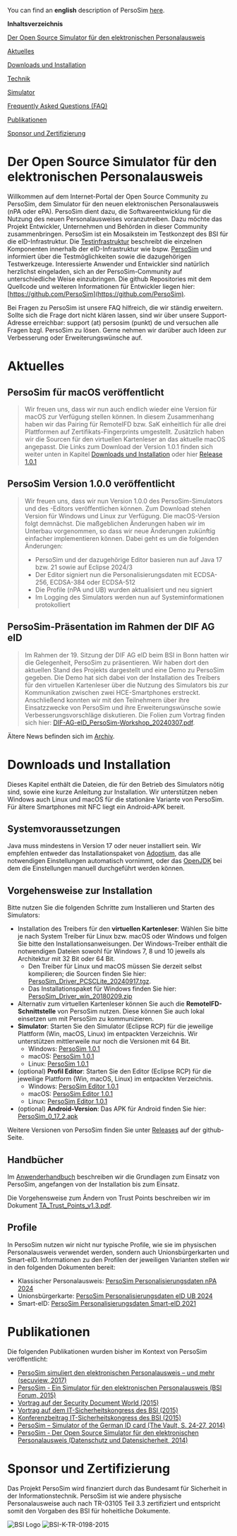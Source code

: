 You can find an **english** description of PersoSim [here](https://persosim.github.io/readme_eng.html).

**Inhaltsverzeichnis**

[Der Open Source Simulator für den elektronischen Personalausweis](https://persosim.github.io#der-open-source-simulator-f%C3%BCr-den-elektronischen-personalausweis)

[Aktuelles](https://persosim.github.io#aktuelles)

[Downloads und Installation](https://persosim.github.io#downloads-und-installation)

[Technik](https://persosim.github.io/technology.html)

[Simulator](https://persosim.github.io/simulator.html)

[Frequently Asked Questions (FAQ)](https://persosim.github.io/faq.html)

[Publikationen](https://persosim.github.io#publikationen)

[Sponsor und Zertifizierung](https://persosim.github.io#sponsor-und-zertifizierung)


# Der Open Source Simulator für den elektronischen Personalausweis
Willkommen auf dem Internet-Portal der Open Source Community zu PersoSim, dem Simulator für den neuen elektronischen Personalausweis (nPA oder ePA). PersoSim dient dazu, die Softwareentwicklung für die Nutzung des neuen Personalausweises voranzutreiben. Dazu möchte das Projekt Entwickler, Unternehmen und Behörden in dieser Community zusammenbringen. PersoSim ist ein Mosaikstein im Testkonzept des BSI für die eID-Infrastruktur. Die [Testinfrastruktur](https://www.bsi.bund.de/DE/Themen/Oeffentliche-Verwaltung/Elektronische-Identitaeten/Online-Ausweisfunktion/Testinfrastruktur/eID-Anwendung/eID-Anwendung_node.html) beschreibt die einzelnen Komponenten innerhalb der eID-Infrastruktur wie bspw. [PersoSim](https://www.bsi.bund.de/DE/Themen/Oeffentliche-Verwaltung/Elektronische-Identitaeten/Online-Ausweisfunktion/Testinfrastruktur/PersoSim/PersoSim_node.html) und informiert über die Testmöglichkeiten sowie die dazugehörigen Testwerkzeuge. Interessierte Anwender und Entwickler sind natürlich herzlichst eingeladen, sich an der PersoSim-Community auf unterschiedliche Weise einzubringen. Die github Repositories mit dem Quellcode und weiteren Informationen für Entwickler liegen hier: [https://github.com/PersoSim](https://github.com/PersoSim).

Bei Fragen zu PersoSim ist unsere FAQ hilfreich, die wir ständig erweitern. Sollte sich die Frage dort nicht klären lassen, sind wir über unsere Support-Adresse erreichbar: support (at) persosim (punkt) de und versuchen alle Fragen bzgl. PersoSim zu lösen. Gerne nehmen wir darüber auch Ideen zur Verbesserung oder Erweiterungswünsche auf. 

# Aktuelles

## PersoSim für macOS veröffentlicht
> Wir freuen uns, dass wir nun auch endlich wieder eine Version für macOS zur Verfügung stellen können. In diesem Zusammenhang haben wir das Pairing für RemoteIFD bzw. SaK einheitlich für alle drei Plattformen auf Zertifikats-Fingerprints umgestellt. Zusätzlich haben wir die Sourcen für den virtuellen Kartenleser an das aktuelle macOS angepasst. Die Links zum Download der Version 1.0.1 finden sich weiter unten in Kapitel [Downloads und Installation](https://persosim.github.io#downloads-und-installation) oder hier [Release 1.0.1](https://github.com/PersoSim/PersoSim/releases/tag/1.0.1)

## PersoSim Version 1.0.0 veröffentlicht
> Wir freuen uns, dass wir nun Version 1.0.0 des PersoSim-Simulators und des -Editors veröffentlichen können. Zum Download stehen Version für Windows und Linux zur Verfügung. Die macOS-Version folgt demnächst. Die maßgeblichen Änderungen haben wir im Unterbau vorgenommen, so dass wir neue Änderungen zukünftig einfacher implementieren können. Dabei geht es um die folgenden Änderungen:
> * PersoSim und der dazugehörige Editor basieren nun auf Java 17 bzw. 21 sowie auf Eclipse 2024/3
> * Der Editor signiert nun die Personalisierungsdaten mit ECDSA-256, ECDSA-384 oder ECDSA-512
> * Die Profile (nPA und UB) wurden aktualisiert und neu signiert
> * Im Logging des Simulators werden nun auf Systeminformationen protokolliert  

## PersoSim-Präsentation im Rahmen der DIF AG eID
> Im Rahmen der 19. Sitzung der DIF AG eID beim BSI in Bonn hatten wir die Gelegenheit, PersoSim zu präsentieren. Wir haben dort den aktuellen Stand des Projekts dargestellt und eine Demo zu PersoSim gegeben. Die Demo hat sich dabei von der Installation des Treibers für den virtuellen Kartenleser über die Nutzung des Simulators bis zur Kommunikation zwischen zwei HCE-Smartphones erstreckt. Anschließend konnten wir mit den Teilnehmern über ihre Einsatzzwecke von PersoSim und ihre Erweiterungswünsche sowie Verbesserungsvorschläge diskutieren. Die Folien zum Vortrag finden sich hier: [DIF-AG-eID_PersoSim-Workshop_20240307.pdf](https://persosim.github.io/docs/DIF-AG-eID_PersoSim-Workshop_20240307.pdf).

Ältere News befinden sich im [Archiv](https://persosim.github.io/news_archive.html).

# Downloads und Installation
Dieses Kapitel enthält die Dateien, die für den Betrieb des Simulators nötig sind, sowie eine kurze Anleitung zur Installation. Wir unterstützen neben Windows auch Linux und macOS für die stationäre Variante von PersoSim. Für ältere Smartphones mit NFC liegt ein Android-APK bereit.

## Systemvoraussetzungen
Java muss mindestens in Version 17 oder neuer installiert sein. Wir empfehlen entweder das Installationspaket von [Adoptium](https://adoptium.net/de/), das alle notwendigen Einstellungen automatisch vornimmt, oder das [OpenJDK](https://jdk.java.net/) bei dem die Einstellungen manuell durchgeführt werden können.

## Vorgehensweise zur Installation
Bitte nutzen Sie die folgenden Schritte zum Installieren und Starten des Simulators:
* Installation des Treibers für den **virtuellen Kartenleser**: Wählen Sie bitte je nach System Treiber für Linux bzw. macOS oder Windows und folgen Sie bitte den Installationsanweisungen. Der Windows-Treiber enthält die notwendigen Dateien sowohl für Windows 7, 8 und 10 jeweils als Architektur mit 32 Bit oder 64 Bit.
  * Den Treiber für Linux und macOS müssen Sie derzeit selbst kompilieren; die Sourcen finden Sie hier: [PersoSim_Driver_PCSCLite_20240917.tgz](https://persosim.github.io/software/PersoSim_Driver_PCSCLite_20240917.tgz).
  * Das Installationspaket für Windows finden Sie hier: [PersoSim_Driver_win_20180209.zip](https://persosim.github.io/software/PersoSim_Driver_win_20180209.zip)
* Alternativ zum virtuellen Kartenleser können Sie auch die **RemoteIFD-Schnittstelle** von PersoSim nutzen. Diese können Sie auch lokal einsetzen um mit PersoSim zu kommunizieren.
* **Simulator**: Starten Sie den Simulator (Eclipse RCP) für die jeweilige Plattform (Win, macOS, Linux) im entpackten Verzeichnis. Wir unterstützen mittlerweile nur noch die Versionen mit 64 Bit.
  * Windows: [PersoSim 1.0.1](https://github.com/PersoSim/PersoSim/releases/download/1.0.1/de.persosim.rcp.product-1.0.1-20240912-win32.win32.x86_64.zip)
  * macOS: [PersoSim 1.0.1](https://github.com/PersoSim/PersoSim/releases/download/1.0.1/de.persosim.rcp.product-1.0.1-20240912-macosx.cocoa.aarch64.tar.gz)
  * Linux: [PersoSim 1.0.1](https://github.com/PersoSim/PersoSim/releases/download/1.0.1/de.persosim.rcp.product-1.0.1-20240912-linux.gtk.x86_64.tar.gz)     
* (optional) **Profil Editor**: Starten Sie den Editor (Eclipse RCP) für die jeweilige Plattform (Win, macOS, Linux) im entpackten Verzeichnis.
  * Windows: [PersoSim Editor 1.0.1](https://github.com/PersoSim/PersoSim/releases/download/1.0.1/de.persosim.editor.rcp.product-1.0.1-20240912-win32.win32.x86_64.zip) 
  * macOS: [PersoSim Editor 1.0.1](https://github.com/PersoSim/PersoSim/releases/download/1.0.1/de.persosim.editor.rcp.product-1.0.1-20240917-macosx.cocoa.aarch64.tar.gz)
  * Linux: [PersoSim Editor 1.0.1](https://github.com/PersoSim/PersoSim/releases/download/1.0.1/de.persosim.editor.rcp.product-1.0.1-20240912-linux.gtk.x86_64.tar.gz)
* (optional) **Android-Version**: Das APK für Android finden Sie hier: [PersoSim_0_17_2.apk](https://persosim.github.io/software/PersoSim_0_17_2.apk)

Weitere Versionen von PersoSim finden Sie unter [Releases](https://github.com/PersoSim/PersoSim/releases) auf der github-Seite.


## Handbücher
Im [Anwenderhandbuch](https://persosim.github.io/manuals/Anwenderdokumentation_v1.4.pdf) beschreiben wir die Grundlagen zum Einsatz von PersoSim, angefangen von der Installation bis zum Einsatz.

Die Vorgehensweise zum Ändern von Trust Points beschreiben wir im Dokument [TA_Trust_Points_v1.3.pdf](https://persosim.github.io/manuals/TA_Trust_Points_v1.3.pdf).

## Profile
In PersoSim nutzen wir nicht nur typische Profile, wie sie im physischen Personalausweis verwendet werden, sondern auch Unionsbürgerkarten und Smart-eID. Informationen zu den Profilen der jeweiligen Varianten stellen wir in den folgenden Dokumenten bereit:
* Klassischer Personalausweis: [PersoSim Personalisierungsdaten nPA 2024](https://persosim.github.io/manuals/nPA-PersoSim_Personalisierungsdaten_V3-2024.pdf)
* Unionsbürgerkarte: [PersoSim Personalisierungsdaten eID UB 2024](https://persosim.github.io/manuals/eID-UB-PersoSim_Personalisierungsdaten_V2-2024.pdf)
* Smart-eID: [PersoSim Personalisierungsdaten Smart-eID 2021](https://persosim.github.io/manuals/Smart-eID-PersoSim_Personalisierungsdaten-2021.pdf)


# Publikationen
Die folgenden Publikationen wurden bisher im Kontext von PersoSim veröffentlicht:
* [PersoSim simuliert den elektronischen Personalausweis – und mehr (secuview, 2017)](https://persosim.github.io/docs/sec_PersoSim_secuview_2_2017_offprint_DE.pdf)
* [PersoSim - Ein Simulator für den elektronischen Personalausweis (BSI Forum, 2015)](https://persosim.github.io/docs/BSI-Forum_2015-PersoSim_Artikel.pdf)
* [Vortrag auf der Security Document World (2015)](https://persosim.github.io/docs/SDW_2015_PersoSim_Folien.pdf)
* [Vortrag auf dem IT-Sicherheitskongress des BSI (2015)](https://persosim.github.io/docs/Sicherheitskongress_2015_PersoSim_Folien.pdf)
* [Konferenzbeitrag IT-Sicherheitskongress des BSI (2015)](https://persosim.github.io/docs/Sicherheitskongress_2015_PersoSim_Artikel.pdf)
* [PersoSim – Simulator of the German ID card (The Vault, S. 24-27, 2014)](https://persosim.github.io/docs/The_Vault_14_2014.pdf)
* [PersoSim - Der Open Source Simulator für den elektronischen Personalausweis (Datenschutz und Datensicherheit, 2014)](https://persosim.github.io/docs/DuD_2014_PersoSim_Artikel.pdf)

# Sponsor und Zertifizierung
Das Projekt PersoSim wird finanziert durch das Bundesamt für Sicherheit in der Informationstechnik. PersoSim ist wie andere physische Personalausweise auch nach TR-03105 Teil 3.3 zertifiziert und entspricht somit den Vorgaben des BSI für hoheitliche Dokumente.

![BSI Logo](https://persosim.github.io/bsi_logo.png)  ![BSI-K-TR-0198-2015](https://persosim.github.io/BSI-K-TR-0198-2015_halfsize.jpg)




